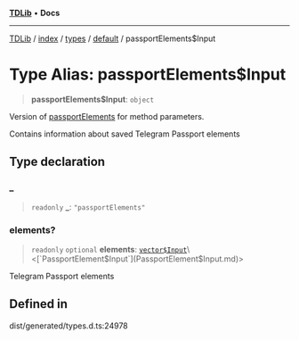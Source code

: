 [**TDLib**](../../../../../../README.md) • **Docs**

***

[TDLib](../../../../../../modules.md) / [index](../../../../../README.md) / [types](../../../README.md) / [default](../README.md) / passportElements$Input

# Type Alias: passportElements$Input

> **passportElements$Input**: `object`

Version of [passportElements](passportElements-1.md) for method parameters.

Contains information about saved Telegram Passport elements

## Type declaration

### \_

> `readonly` **\_**: `"passportElements"`

### elements?

> `readonly` `optional` **elements**: [`vector$Input`](vector$Input.md)\<[`PassportElement$Input`](PassportElement$Input.md)\>

Telegram Passport elements

## Defined in

dist/generated/types.d.ts:24978
